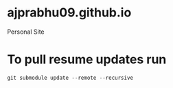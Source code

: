 # ajprabhu09.github.io
Personal Site
# To pull resume updates run
`git submodule update --remote --recursive`